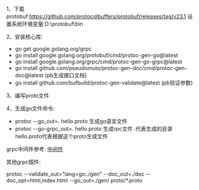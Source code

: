 1、下载protobuf:https://github.com/protocolbuffers/protobuf/releases/tag/v23.1
设置系统环境变量:D:\protobuf\bin

2、安装核心库:

* go get google.golang.org/grpc
* go install google.golang.org/protobuf/cmd/protoc-gen-go@latest
* go install google.golang.org/grpc/cmd/protoc-gen-go-grpc@latest
* go install github.com/pseudomuto/protoc-gen-doc/cmd/protoc-gen-doc@latest (pb生成接口文档)
* go install github.com/bufbuild/protoc-gen-validate@latest (pb验证参数)

3、编写proto文件

4、生成go文件命令:

* protoc --go_out=. hello.proto 生成go语言文件
* protoc --go-grpc_out=. hello.proto 生成rpc文件
  .代表生成的目录 hello.proto代表根据这个proto生成文件

grpc中间件参考: [中间件](https://github.com/grpc-ecosystem/go-grpc-middleware)

其他grpc插件:

protoc --validate_out="lang=go:./gen"  --doc_out=./doc --doc_opt=html,index.html --go_out=./gen/ proto/*.proto